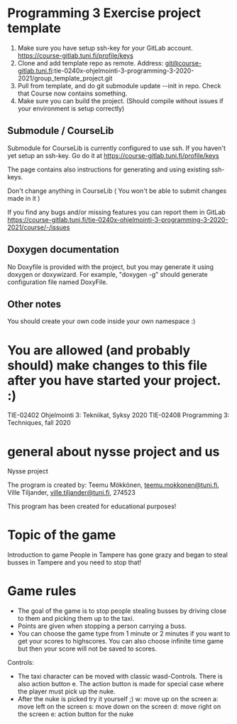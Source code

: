 # Programming 3 Exercise project template


1. Make sure you have setup ssh-key for your GitLab account. https://course-gitlab.tuni.fi/profile/keys
2. Clone and add template repo as remote.
Address: git@course-gitlab.tuni.fi:tie-0240x-ohjelmointi-3-programming-3-2020-2021/group_template_project.git
3. Pull from template, and do git submodule update --init in repo. Check that Course now contains something.
4. Make sure you can build the project. (Should compile without issues if your environment is setup correctly)

## Submodule / CourseLib
Submodule for CourseLib is currently configured to use ssh. If you haven't yet setup an ssh-key. Go do it at  https://course-gitlab.tuni.fi/profile/keys

The page contains also instructions for generating and using existing ssh-keys.

Don't change anything in CourseLib ( You won't be able to submit changes made in it )

If you find any bugs and/or missing features you can report them in GitLab https://course-gitlab.tuni.fi/tie-0240x-ohjelmointi-3-programming-3-2020-2021/course/-/issues

## Doxygen documentation

No Doxyfile is provided with the project, but you may generate it using doxygen or doxywizard. For example, "doxygen -g" should generate configuration file named DoxyFile.

## Other notes

You should create your own code inside your own namespace :)


# You are allowed (and probably should) make changes to this file after you have started your project. :)

TIE-02402 Ohjelmointi 3: Tekniikat, Syksy 2020
TIE-02408 Programming 3: Techniques, fall 2020

# general about nysse project and us

Nysse project


The program is created by:
Teemu Mökkönen, teemu.mokkonen@tuni.fi,
Ville Tiljander, ville.tiljander@tuni.fi, 274523

This program has been created for educational purposes!

# Topic of the game

Introduction to game
People in Tampere has gone grazy and began to steal busses in Tampere and you need to stop that!

# Game rules
- The goal of the game is to stop people stealing busses by driving close to them and picking them up to the taxi.
- Points are given when stopping a person carrying a buss.
- You can choose the game type from 1 minute or 2 minutes if you want to get your scores to highscores. You can also choose infinite time game but then your score will not be saved to scores.

Controls:
- The taxi character can be moved with classic wasd-Controls. There is also action button e. The action button is made for special case where the player must pick up the nuke.
- After the nuke is picked try it yourself ;)
w: move up on the screen
a: move left on the screen
s: move down on the screen
d: move right on the screen
e: action button for the nuke


